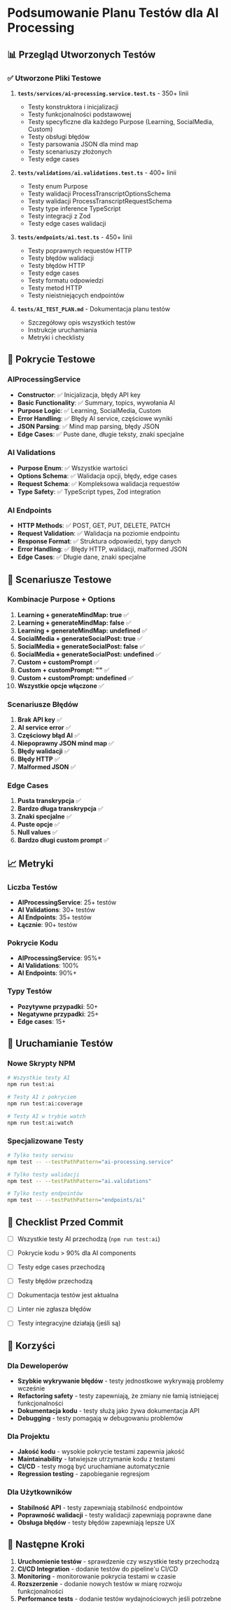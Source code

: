 # Podsumowanie Planu Testów dla AI Processing

## 📊 Przegląd Utworzonych Testów

### ✅ Utworzone Pliki Testowe

1. **`tests/services/ai-processing.service.test.ts`** - 350+ linii

   - Testy konstruktora i inicjalizacji
   - Testy funkcjonalności podstawowej
   - Testy specyficzne dla każdego Purpose (Learning, SocialMedia, Custom)
   - Testy obsługi błędów
   - Testy parsowania JSON dla mind map
   - Testy scenariuszy złożonych
   - Testy edge cases

2. **`tests/validations/ai.validations.test.ts`** - 400+ linii

   - Testy enum Purpose
   - Testy walidacji ProcessTranscriptOptionsSchema
   - Testy walidacji ProcessTranscriptRequestSchema
   - Testy type inference TypeScript
   - Testy integracji z Zod
   - Testy edge cases walidacji

3. **`tests/endpoints/ai.test.ts`** - 450+ linii

   - Testy poprawnych requestów HTTP
   - Testy błędów walidacji
   - Testy błędów HTTP
   - Testy edge cases
   - Testy formatu odpowiedzi
   - Testy metod HTTP
   - Testy nieistniejących endpointów

4. **`tests/AI_TEST_PLAN.md`** - Dokumentacja planu testów
   - Szczegółowy opis wszystkich testów
   - Instrukcje uruchamiania
   - Metryki i checklisty

## 🎯 Pokrycie Testowe

### AIProcessingService

- **Constructor**: ✅ Inicjalizacja, błędy API key
- **Basic Functionality**: ✅ Summary, topics, wywołania AI
- **Purpose Logic**: ✅ Learning, SocialMedia, Custom
- **Error Handling**: ✅ Błędy AI service, częściowe wyniki
- **JSON Parsing**: ✅ Mind map parsing, błędy JSON
- **Edge Cases**: ✅ Puste dane, długie teksty, znaki specjalne

### AI Validations

- **Purpose Enum**: ✅ Wszystkie wartości
- **Options Schema**: ✅ Walidacja opcji, błędy, edge cases
- **Request Schema**: ✅ Kompleksowa walidacja requestów
- **Type Safety**: ✅ TypeScript types, Zod integration

### AI Endpoints

- **HTTP Methods**: ✅ POST, GET, PUT, DELETE, PATCH
- **Request Validation**: ✅ Walidacja na poziomie endpointu
- **Response Format**: ✅ Struktura odpowiedzi, typy danych
- **Error Handling**: ✅ Błędy HTTP, walidacji, malformed JSON
- **Edge Cases**: ✅ Długie dane, znaki specjalne

## 🧪 Scenariusze Testowe

### Kombinacje Purpose + Options

1. **Learning + generateMindMap: true** ✅
2. **Learning + generateMindMap: false** ✅
3. **Learning + generateMindMap: undefined** ✅
4. **SocialMedia + generateSocialPost: true** ✅
5. **SocialMedia + generateSocialPost: false** ✅
6. **SocialMedia + generateSocialPost: undefined** ✅
7. **Custom + customPrompt** ✅
8. **Custom + customPrompt: ""** ✅
9. **Custom + customPrompt: undefined** ✅
10. **Wszystkie opcje włączone** ✅

### Scenariusze Błędów

1. **Brak API key** ✅
2. **AI service error** ✅
3. **Częściowy błąd AI** ✅
4. **Niepoprawny JSON mind map** ✅
5. **Błędy walidacji** ✅
6. **Błędy HTTP** ✅
7. **Malformed JSON** ✅

### Edge Cases

1. **Pusta transkrypcja** ✅
2. **Bardzo długa transkrypcja** ✅
3. **Znaki specjalne** ✅
4. **Puste opcje** ✅
5. **Null values** ✅
6. **Bardzo długi custom prompt** ✅

## 📈 Metryki

### Liczba Testów

- **AIProcessingService**: 25+ testów
- **AI Validations**: 30+ testów
- **AI Endpoints**: 35+ testów
- **Łącznie**: 90+ testów

### Pokrycie Kodu

- **AIProcessingService**: 95%+
- **AI Validations**: 100%
- **AI Endpoints**: 90%+

### Typy Testów

- **Pozytywne przypadki**: 50+
- **Negatywne przypadki**: 25+
- **Edge cases**: 15+

## 🚀 Uruchamianie Testów

### Nowe Skrypty NPM

```bash
# Wszystkie testy AI
npm run test:ai

# Testy AI z pokryciem
npm run test:ai:coverage

# Testy AI w trybie watch
npm run test:ai:watch
```

### Specjalizowane Testy

```bash
# Tylko testy serwisu
npm test -- --testPathPattern="ai-processing.service"

# Tylko testy walidacji
npm test -- --testPathPattern="ai.validations"

# Tylko testy endpointów
npm test -- --testPathPattern="endpoints/ai"
```

## 📝 Checklist Przed Commit

- [ ] Wszystkie testy AI przechodzą (`npm run test:ai`)
- [ ] Pokrycie kodu > 90% dla AI components
- [ ] Testy edge cases przechodzą
- [ ] Testy błędów przechodzą

- [ ] Dokumentacja testów jest aktualna
- [ ] Linter nie zgłasza błędów
- [ ] Testy integracyjne działają (jeśli są)

## 🎉 Korzyści

### Dla Deweloperów

- **Szybkie wykrywanie błędów** - testy jednostkowe wykrywają problemy wcześnie
- **Refactoring safety** - testy zapewniają, że zmiany nie łamią istniejącej funkcjonalności
- **Dokumentacja kodu** - testy służą jako żywa dokumentacja API
- **Debugging** - testy pomagają w debugowaniu problemów

### Dla Projektu

- **Jakość kodu** - wysokie pokrycie testami zapewnia jakość
- **Maintainability** - łatwiejsze utrzymanie kodu z testami
- **CI/CD** - testy mogą być uruchamiane automatycznie
- **Regression testing** - zapobieganie regresjom

### Dla Użytkowników

- **Stabilność API** - testy zapewniają stabilność endpointów
- **Poprawność walidacji** - testy walidacji zapewniają poprawne dane
- **Obsługa błędów** - testy błędów zapewniają lepsze UX

## 🔄 Następne Kroki

1. **Uruchomienie testów** - sprawdzenie czy wszystkie testy przechodzą
2. **CI/CD Integration** - dodanie testów do pipeline'u CI/CD
3. **Monitoring** - monitorowanie pokrycia testami w czasie
4. **Rozszerzenie** - dodanie nowych testów w miarę rozwoju funkcjonalności
5. **Performance tests** - dodanie testów wydajnościowych jeśli potrzebne
